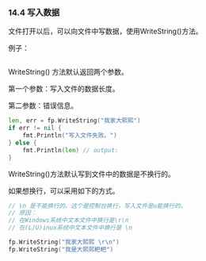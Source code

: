 ### 14.4 写入数据

文件打开以后，可以向文件中写数据，使用WriteString\(\)方法。

例子：

```go

```

WriteString\(\) 方法默认返回两个参数。

第一个参数：写入文件的数据长度。

第二参数：错误信息。

```go
len, err = fp.WriteString("我家大熙熙")
if err != nil {
    fmt.Println("写入文件失败。")
} else {
    fmt.Println(len) // output: 
}
```

WriteString\(\)方法默认写到文件中的数据是不换行的。

如果想换行，可以采用如下的方式。

```go
// \n 是不能换行的。这个是控制台换行，写入文件是u能换行的。
// 原因：
// 在Windows系统中文本文件中换行是\r\n
// 在(L/U)inux系统中文本文件中换行是 \n

fp.WriteString("我家大熙熙 \r\n")
fp.WriteString("我是大熙熙粑粑")
```



